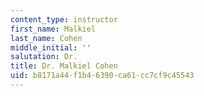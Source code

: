 ```yaml
---
content_type: instructor
first_name: Malkiel
last_name: Cohen
middle_initial: ''
salutation: Dr.
title: Dr. Malkiel Cohen
uid: b8171a44-f1b4-6390-ca61-cc7cf9c45543
---
```

